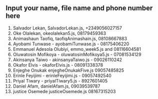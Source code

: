 ## Input your name, file name and phone number here
1. Salvador Lekan, SalvadorLekan.js, +2349056027157
2. Oke Olalekan, okeolalekan5.js, 08179459363
3. Animashaun Taofiq, taofiqAnimashain.js, 08108667883
4. Ayobami Tunwase - ayobamiTunwase.js - 08175406220
5. Emmanuel Adesola Olubiyi, emmo_week5.js and 08116604581
6. Oluwatosin Mofikoya - oluwatosinMofikoya5.js - 07081534129
7. Akinsanya Taiwo - akinsanyaTaiwo.js - 09026110242
8. Okafor Elvis - okaforElvis.js - 08091338378
9. Enjeghe Onukak enjegheOnukakFive.js 09057485825
10. Erinle Feyijimi - erinleFeyijimi.js -  09057492540
11. Priyal Tiwary - priyalTiwary5.js - 8927601405
12. Daniel Afam, danielAfam.js, 09039539787
13. justice Osemede justiceOsemede.js 08167315203
